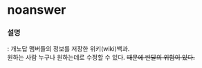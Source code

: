# noanswer
### 설명
: 개노답 맴버들의 정보를 저장한 위키(wiki)백과.   
 원하는 사람 누구나 원하는데로 수정할 수 있다. ~~때문에 반달의 위험이 있다.~~
